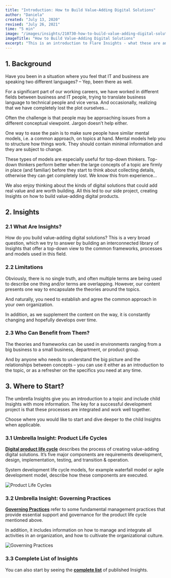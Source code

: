 ```yaml
---
title: "Introduction: How to Build Value-Adding Digital Solutions"
author: "Daniela"
created: "July 13, 2020"
revised: "July 26, 2021"
time: "5 min"
image: "/images/insights/210730-how-to-build-value-adding-digital-solutions.jpg"
imageTitle: "How to Build Value-Adding Digital Solutions"
excerpt: "This is an introduction to Flare Insights - what these are and why we are creating them."
---
```


## 1. Background

Have you been in a situation where you feel that IT and business are speaking two different languages? – Yep, been there as well.

For a significant part of our working careers, we have worked in different fields between business and IT people, trying to translate business language to technical people and vice versa. And occasionally, realizing that we have completely lost the plot ourselves…

Often the challenge is that people may be approaching issues from a different conceptual viewpoint. Jargon doesn’t help either.

One way to ease the pain is to make sure people have similar mental models, i.e. a common approach, on topics at hand. Mental models help you to structure how things work. They should contain minimal information and they are subject to change.

These types of models are especially useful for top-down thinkers. Top-down thinkers perform better when the large concepts of a topic are firmly in place (and familiar) before they start to think about collecting details, otherwise they can get completely lost. We know this from experience…

We also enjoy thinking about the kinds of digital solutions that could add real value and are worth building. All this led to our side project, creating Insights on how to build value-adding digital products.

## 2. Insights

### 2.1 What Are Insights?

How do you build value-adding digital solutions? This is a very broad question, which we try to answer by building an interconnected library of Insights that offer a top-down view to the common frameworks, processes and models used in this field.

### 2.2 Limitations

Obviously, there is no single truth, and often multiple terms are being used to describe one thing and/or terms are overlapping. However, our content presents one way to encapsulate the theories around the topics.

And naturally, you need to establish and agree the common approach in your own organization.

In addition, as we supplement the content on the way, it is constantly changing and hopefully develops over time.

### 2.3 Who Can Benefit from Them?

The theories and frameworks can be used in environments ranging from a big business to a small business, department, or product group. 

And by anyone who needs to understand the big picture and the relationships between concepts – you can use it either as an introduction to the topic, or as a refresher on the specifics you need at any time.

## 3. Where to Start?

The umbrella Insights give you an introduction to a topic and include child Insights with more information. The key for a successful development project is that these processes are integrated and work well together.

Choose where you would like to start and dive deeper to the child Insights when applicable.

### 3.1 Umbrella Insight: Product Life Cycles

[**Digital product life cycle**](/insights/product-lifecycles) describes the process of creating value-adding digital solutions. It’s five major components are requirements development, design, implementation, testing, and transition & operation. 

System development life cycle models, for example waterfall model or agile development model, describe how these components are executed.

![Product Life Cycles](/images/insights/210730-systems-development-life-cycle-2.jpg)

### 3.2 Umbrella Insight: Governing Practices

[**Governing Practices**](/insights/governing-practices) refer to some fundamental management practices that provide essential support and governance for the product life cycle mentioned above.

In addition, it includes information on how to manage and integrate all activities in an organization, and how to cultivate the organizational culture.

![Governing Practices](/images/insights/210817-governing-practices-2.jpg)

### 3.3 Complete List of Insights

You can also start by seeing the [**complete list**](/insights) of published Insights.
